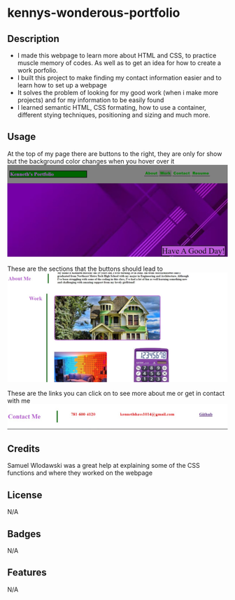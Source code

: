 # kennys-wonderous-portfolio

## Description

- I made this webpage to learn more about HTML and CSS, to practice muscle memory of codes. As well as to get an idea for how to create a work porfolio.
- I built this project to make finding my contact information easier and to learn how to set up a webpage
- It solves the problem of looking for my good work (when i make more projects) and for my information to be easily found
- I learned semantic HTML, CSS formating, how to use a container, different stying techniques, positioning and sizing and much more.

## Usage

At the top of my page there are buttons to the right, they are only for show but the background color changes when you hover over it
![alt text](assets/images/portfolio1.jpg)

These are the sections that the buttons should lead to
![alt text](assets/images/portfolio2.jpg)

These are the links you can click on to see more about me or get in contact with me
![alt text](assets/images/portfolio3.jpg)

## Credits

Samuel Wlodawski was a great help at explaining some of the CSS functions and where they worked on the webpage

## License

N/A

## Badges

N/A

## Features

N/A
